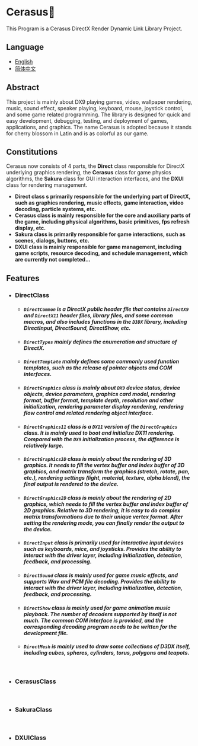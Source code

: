 # Cerasus🌸
This Program is a Cerasus DirectX Render Dynamic Link Library Project.

## Language
  * [English](https://github.com/Alopex6414/Cerasus/blob/master/README.md)
  * [简体中文](https://github.com/Alopex6414/Cerasus/blob/master/README_ZH_CN.md)

## Abstract
This project is mainly about DX9 playing games, video, wallpaper rendering, music, sound effect, speaker playing, keyboard, mouse, joystick control, and some game related programming. The library is designed for quick and easy development, debugging, testing, and deployment of games, applications, and graphics. The name Cerasus is adopted because it stands for cherry blossom in Latin and is as colorful as our game.

## Constitutions
Cerasus now consists of 4 parts, the **Direct** class responsible for DirectX underlying graphics rendering, the **Cerasus** class for game physics algorithms, the **Sakura** class for GUI interaction interfaces, and the **DXUI** class for rendering management.
* **Direct class s primarily responsible for the underlying part of DirectX, such as graphics rendering, music effects, game interaction, video decoding, particle systems, etc.**
* **Cerasus class is mainly responsible for the core and auxiliary parts of the game, including physical algorithms, basic primitives, fps refresh display, etc.**
* **Sakura class is primarily responsible for game interactions, such as scenes, dialogs, buttons, etc.**
* **DXUI class is mainly responsible for game management, including game scripts, resource decoding, and schedule management, which are currently not completed...**

## Features
  * ### DirectClass
    * #### *`DirectCommon` is a DirectX public header file that contains `DirectX9` and `DirectX11` header files, library files, and some common macros, and also includes functions in the `D3DX` library, including DirectInput, DirectSound, DirectShow, etc.*
    * #### *`DirectTypes` mainly defines the enumeration and structure of DirectX.*
    * #### *`DirectTemplate` mainly defines some commonly used function templates, such as the release of pointer objects and COM interfaces.*
    * #### *`DirectGraphics` class is mainly about `DX9` device status, device objects, device parameters, graphics card model, rendering format, buffer format, template depth, resolution and other initialization, rendering parameter display rendering, rendering flow control and related rendering object interface.*
    * #### *`DirectGraphics11` class is a `DX11` version of the `DirectGraphics` class. It is mainly used to boot and initialize DX11 rendering. Compared with the `DX9` initialization process, the difference is relatively large.*
     * #### *`DirectGraphics3D` class is mainly about the rendering of 3D graphics. It needs to fill the vertex buffer and index buffer of 3D graphics, and matrix transform the graphics (stretch, rotate, pan, etc.), rendering settings (light, material, texture, alpha blend), the final output is rendered to the device.*
     * #### *`DirectGraphics2D` class is mainly about the rendering of 2D graphics, which needs to fill the vertex buffer and index buffer of 2D graphics. Relative to 3D rendering, it is easy to do complex matrix transformations due to their unique vertex format. After setting the rendering mode, you can finally render the output to the device.*
     * #### *`DirectInput` class is primarily used for interactive input devices such as keyboards, mice, and joysticks. Provides the ability to interact with the driver layer, including initialization, detection, feedback, and processing.*
     * #### *`DirectSound` class is mainly used for game music effects, and supports Wav and PCM file decoding. Provides the ability to interact with the driver layer, including initialization, detection, feedback, and processing.*
     * #### *`DirectShow` class is mainly used for game animation music playback. The number of decoders supported by itself is not much. The common COM interface is provided, and the corresponding decoding program needs to be written for the development file.*
     * #### *`DirectMesh` is mainly used to draw some collections of D3DX itself, including cubes, spheres, cylinders, torus, polygons and teapots.*
     
    &nbsp;
  * ### CerasusClass
    &nbsp;
  * ### SakuraClass
    &nbsp;
  * ### DXUIClass
    &nbsp;
